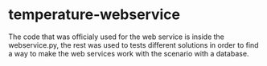 # temperature-webservice

The code that was officialy used for the web service is inside the webservice.py, the rest was used to
tests different solutions in order to find a way to make the web services work with the scenario with a database. 
